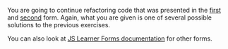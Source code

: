 <!--bl
    (filemeta
        (title "JS Learner Forms &mdash; Third Form")
        (subtitle "The Explanation")
        (authors ["Jason Kerney"])
    )
/bl-->

You are going to continue refactoring code that was presented in the [first](./FIRST-FORM.md) and [second](./SECOND-FORM.md) form. Again, what you are given is one of several possible solutions to the previous exercises.

You can also look at [JS Learner Forms documentation](../FORMS.md) for other forms.

<!--bl
    (table-of-contents
        (section-main "./greeter.md")
        (section-main "./sum.md")
        (section-main "./buildVector.md")
        (section-main "./otherForms.md")
    )
/bl-->